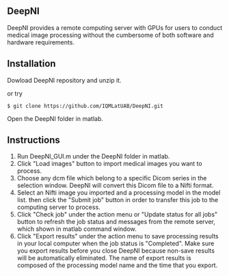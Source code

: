 ## DeepNI

DeepNI provides a remote computing server with GPUs for users to conduct medical image processing without the cumbersome of both software and hardware requirements.

## Installation

Dowload DeepNI repository and unzip it.

or try
    
    $ git clone https://github.com/IQMLatUAB/DeepNI.git
Open the DeepNI folder in matlab.

## Instructions


1. Run DeepNI_GUI.m under the DeepNI folder in matlab.
2. Click "Load images" button to import medical images you want to process.
3. Choose any dcm file which belong to a specific Dicom series in the selection window. DeepNI will convert this Dicom file to a Nifti format.
4. Select an Nifti image you imported and a processing model in the model list. then click the "Submit job" button in order to transfer this job to the computing server to process.
5. Click "Check job" under the action menu or "Update status for all jobs" button to refresh the job status and messages from the remote server, which shown in matlab command window. 
6. Click "Export results" under the action menu to save processing results in your local computer when the job status is "Completed". Make sure you export results before you close DeepNI because non-save results will be automatically eliminated. The name of export results is composed of the processing model name and the time that you export.
